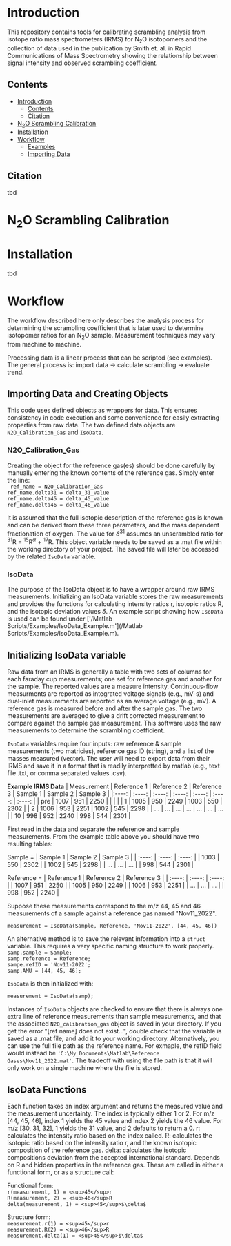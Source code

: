 # Introduction
This repository contains tools for calibrating scrambling analysis from isotope ratio mass spectrometers (IRMS) for N<sub>2</sub>O isotopomers and the collection of data used in the publication by Smith et. al. in Rapid Communications of Mass Spectrometry showing the relationship between signal intensity and observed scrambling coefficient.

## Contents
- [Introduction](#Introduction)
  - [Contents](#Contents)
  - [Citation](#Citation)
- [N<sub>2</sub>O Scrambling Calibration](#N<sub>2</sub>O-Scrambling-Calibration)
- [Installation](#Installation)
- [Workflow](#Workflow)
  - [Examples](#examples) 
  - [Importing Data](#Importing-Data-and-Creating-Objects)

## Citation
tbd

# N<sub>2</sub>O Scrambling Calibration



# Installation
tbd

# Workflow
The workflow described here only describes the analysis process for determining the scrambling coefficient that is later used to determine isotopomer ratios for an N<sub>2</sub>O sample. Measurement techniques may vary from machine to machine. 

Processing data is a linear process that can be scripted (see examples). The general process is: import data → calculate scrambling → evaluate trend.

## Importing Data and Creating Objects
This code uses defined objects as wrappers for data. This ensures consistency in code execution and some convenience for easily extracting properties from raw data. The two defined data objects are ```N2O_Calibration_Gas``` and ```IsoData```.

### N2O_Calibration_Gas

Creating the object for the reference gas(es) should be done carefully by manually entering the known contents of the reference gas. Simply enter the line:<br />
``` ref_name = N2O_Calibration_Gas```<br />
```ref_name.delta31 = delta_31_value```<br />
```ref_name.delta45 = delta_45_value```<br />
```ref_name.delta46 = delta_46_value```

It is assumed that the full isotopic description of the reference gas is known and can be derived from these three parameters, and the mass dependent fractionation of oxygen. The value for $\delta$<sup>31</sup> assumes an unscrambled ratio for <sup>31</sup>R = <sup>15</sup>R<sup>$\alpha$</sup> + <sup>17</sup>R. This object variable needs to be saved as a .mat file within the working directory of your project. The saved file will later be accessed by the related ```IsoData``` variable.

### IsoData

The purpose of the IsoData object is to have a wrapper around raw IRMS measurements. Initializing an IsoData variable stores the raw measurements and provides the functions for calculating intensity ratios r, isotopic ratios R, and the isotopic deviation values $\delta$. An example script showing how ```IsoData``` is used can be found under ['/Matlab Scripts/Examples/IsoData_Example.m'](/Matlab Scripts/Examples/IsoData_Example.m).

## Initializing IsoData variable
Raw data from an IRMS is generally a table with two sets of columns for each faraday cup measurements; one set for reference gas and another for the sample. The reported values are a measure intensity. Continuous-flow measurments are reported as integrated voltage signals (e.g., mV-s) and dual-inlet measurements are reported as an average voltage (e.g., mV). A reference gas is measured before and after the sample gas. The two measurements are averaged to give a drift corrected measurement to compare against the sample gas measurement. This software uses the raw measurements to determine the scrambling coefficient. 

```IsoData``` variables require four inputs: raw reference & sample measurements (two matricies), reference gas ID (string), and a list of the masses measured (vector). The user will need to export data from their IRMS and save it in a format that is readily interpretted by matlab (e.g., text file .txt, or comma separated values .csv).

**Example IRMS Data**
| Measurement | Reference 1 | Reference 2 | Reference 3 | Sample 1 | Sample 2 | Sample 3 |
|:----:       | :----:      | :----:      | :----:      | :----:   | :----:   | :----:   |
| pre         | 1007        | 951         | 2250        |          |          |          |
| 1           | 1005        | 950         | 2249        | 1003     | 550      | 2302     |
| 2           | 1006        | 953         | 2251        | 1002     | 545      | 2298     |
| ...         | ...         | ...         | ...         | ...      | ...      | ...      |
| 10          | 998         | 952         | 2240        | 998      | 544      | 2301     |

First read in the data and separate the reference and sample measurements. From the example table above you should have two resulting tables:

Sample = 
| Sample 1 | Sample 2 | Sample 3 |
| :----:   | :----:   | :----:   |
| 1003     | 550      | 2302     |
| 1002     | 545      | 2298     |
| ...      | ...      | ...      |
| 998      | 544      | 2301     |

Reference =
| Reference 1 | Reference 2 | Reference 3 |
| :----:      | :----:      | :----:      |
| 1007        | 951         | 2250        |
| 1005        | 950         | 2249        |
| 1006        | 953         | 2251        |
| ...         | ...         | ...         |
| 998         | 952         | 2240        |

Suppose these measurements correspond to the m/z 44, 45 and 46 measurements of a sample against a reference gas named "Nov11_2022".

```measurement = IsoData(Sample, Reference, 'Nov11-2022', [44, 45, 46])```

An alternative method is to save the relevant information into a ```struct``` variable. This requires a very specific naming structure to work properly.<br />
```samp.sample = Sample;```<br />
```samp.reference = Reference;```<br />
```sampe.refID = 'Nov11-2022';```<br />
```samp.AMU = [44, 45, 46];```

```IsoData``` is then initialized with:

```measurement = IsoData(samp);```

Instances of ```IsoData``` objects are checked to ensure that there is always one extra line of reference measurements than sample measurements, and that the associated ```N2O_calibration_gas``` object is saved in your directory. If you get the error "[ref name] does not exist...", double check that the variable is saved as a .mat file, and add it to your working directory. Alternatively, you can use the full file path as the reference name. For exmaple, the refID field would instead be ```'C:\My Documents\Matlab\Reference Gases\Nov11_2022.mat'```. The tradeoff with using the file path is that it will only work on a single machine where the file is stored.

## IsoData Functions
Each function takes an index argument and returns the measured value and the measurement uncertainty. The index is typically either 1 or 2. For m/z [44, 45, 46], index 1 yields the 45 value and index 2 yields the 46 value. For m/z [30, 31, 32], 1 yields the 31 value, and 2 defaults to return a 0. r: calculates the intensity ratio based on the index called. R: calculates the isotopic ratio based on the intensity ratio r, and the known isotopic composition of the reference gas. delta: calculates the isotopic compositions deviation from the accepted international standard. Depends on R and hidden properties in the reference gas. These are called in either a functional form, or as a structure call:

Functional form:<br />
```r(measurement, 1) = <sup>45</sup>r```<br />
```R(measurement, 2) = <sup>46</sup>R```<br />
```delta(measurement, 1) = <sup>45</sup>$\delta$```

Structure form:<br />
```measurement.r(1) = <sup>45</sup>r```<br />
```measurement.R(2) = <sup>46</sup>R```<br />
```measurement.delta(1) = <sup>45</sup>$\delta$```

